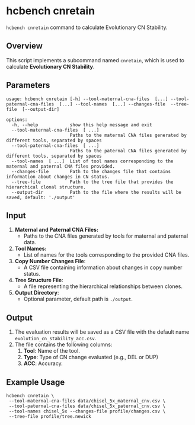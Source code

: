# hcbench cnretain

`hcbench cnretain` command to calculate Evolutionary CN Stability.

## Overview

This script implements a subcommand named `cnretain`, which is used to calculate **Evolutionary CN Stability**. 

## Parameters
```shell
usage: hcbench cnretain [-h] --tool-maternal-cna-files  [...] --tool-paternal-cna-files  [...] --tool-names  [...] --changes-file  --tree-file  [--output-dir]

options:
  -h, --help            show this help message and exit
  --tool-maternal-cna-files  [ ...]
                        Paths to the maternal CNA files generated by different tools, separated by spaces
  --tool-paternal-cna-files  [ ...]
                        Paths to the paternal CNA files generated by different tools, separated by spaces
  --tool-names  [ ...]  List of tool names corresponding to the maternal and paternal CNA files provided.
  --changes-file        Path to the changes file that contains information about changes in CN status.
  --tree-file           Path to the tree file that provides the hierarchical clonal structure.
  --output-dir          Path to the file where the results will be saved, default: './output'
```

## Input

1. **Maternal and Paternal CNA Files:**
   - Paths to the CNA files generated by tools for maternal and paternal data.
2. **Tool Names:**
   - List of names for the tools corresponding to the provided CNA files.
3. **Copy Number Changes File**:
   - A CSV file containing information about changes in copy number status.
4. **Tree Structure File**:
   - A file representing the hierarchical relationships between clones.
5. **Output Directory**:
   - Optional parameter, default path is `./output`.

## Output

1. The evaluation results will be saved as a CSV file with the default name `evolution_cn_stability_acc.csv`.
2. The file contains the following columns:
    1. **Tool**: Name of the tool.
    2. **Type**: Type of CN change evaluated (e.g., DEL or DUP)
    3. **ACC**: Accuracy.

## Example Usage

```shell
hcbench cnretain \
 --tool-maternal-cna-files data/chisel_5x_maternal_cnv.csv \
 --tool-paternal-cna-files data/chisel_5x_paternal_cnv.csv \
 --tool-names chisel_5x --changes-file profile/changes.csv \
 --tree-file profile/tree.newick
```
